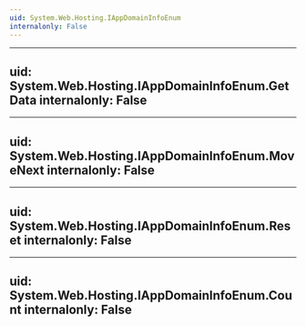```yaml
---
uid: System.Web.Hosting.IAppDomainInfoEnum
internalonly: False
---
```


---
uid: System.Web.Hosting.IAppDomainInfoEnum.GetData
internalonly: False
---

---
uid: System.Web.Hosting.IAppDomainInfoEnum.MoveNext
internalonly: False
---

---
uid: System.Web.Hosting.IAppDomainInfoEnum.Reset
internalonly: False
---

---
uid: System.Web.Hosting.IAppDomainInfoEnum.Count
internalonly: False
---
